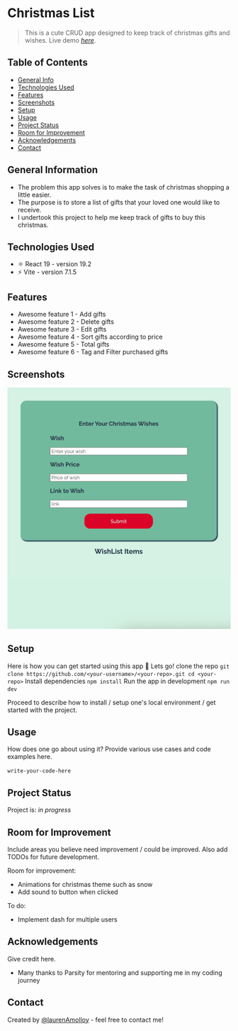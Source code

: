 # Christmas List
> This is a cute CRUD app designed to keep track of christmas gifts and wishes.
> Live demo [_here_](https://christmas-list-jndl.onrender.com/). <!-- If you have the project hosted somewhere, include the link here. -->

## Table of Contents
* [General Info](#general-information)
* [Technologies Used](#technologies-used)
* [Features](#features)
* [Screenshots](#screenshots)
* [Setup](#setup)
* [Usage](#usage)
* [Project Status](#project-status)
* [Room for Improvement](#room-for-improvement)
* [Acknowledgements](#acknowledgements)
* [Contact](#contact)
<!-- * [License](#license) -->


## General Information
- The problem this app solves is to make the task of christmas shopping a little easier.
- The purpose is to store a list of gifts that your loved one would like to receive.
- I undertook this project to help me keep track of gifts to buy this christmas. 


## Technologies Used
- ⚛️ React 19 - version 19.2
- ⚡ Vite - version 7.1.5
  
## Features

- Awesome feature 1 - Add gifts
- Awesome feature 2 - Delete gifts
- Awesome feature 3 - Edit gifts
- Awesome feature 4 - Sort gifts according to price
- Awesome feature 5 - Total gifts
- Awesome feature 6 - Tag and Filter purchased gifts


## Screenshots
![Example screenshot](./app-preview.png)
<!-- If you have screenshots you'd like to share, include them here. -->


## Setup
Here is how you can get started using this app
🚀 Lets go!
clone the repo
`git clone https://github.com/<your-username>/<your-repo>.git
cd <your-repo>`
Install dependencies
`npm install`
Run the app in development
`npm run dev`

Proceed to describe how to install / setup one's local environment / get started with the project.


## Usage
How does one go about using it?
Provide various use cases and code examples here.

`write-your-code-here`


## Project Status
Project is: _in progress_ 


## Room for Improvement
Include areas you believe need improvement / could be improved. Also add TODOs for future development.

Room for improvement:
- Animations for christmas theme such as snow
- Add sound to button when clicked

To do:
- Implement dash for multiple users


## Acknowledgements
Give credit here.
- Many thanks to Parsity for mentoring and supporting me in my coding journey


## Contact
Created by [@laurenAmolloy](https://www.linkedin.com/in/lauren-a-molloy/) - feel free to contact me!


<!-- Optional -->
<!-- ## License -->
<!-- This project is open source and available under the [... License](). -->

<!-- You don't have to include all sections - just the one's relevant to your project -->
